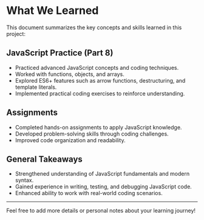 # What We Learned

This document summarizes the key concepts and skills learned in this project:

## JavaScript Practice (Part 8)
- Practiced advanced JavaScript concepts and coding techniques.
- Worked with functions, objects, and arrays.
- Explored ES6+ features such as arrow functions, destructuring, and template literals.
- Implemented practical coding exercises to reinforce understanding.

## Assignments
- Completed hands-on assignments to apply JavaScript knowledge.
- Developed problem-solving skills through coding challenges.
- Improved code organization and readability.

## General Takeaways
- Strengthened understanding of JavaScript fundamentals and modern syntax.
- Gained experience in writing, testing, and debugging JavaScript code.
- Enhanced ability to work with real-world coding scenarios.

---
Feel free to add more details or personal notes about your learning journey!